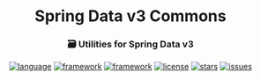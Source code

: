<div id="header" align="center">
    <h1>Spring Data v3 Commons</h1>
    <h3>🗃️ Utilities for Spring Data v3</h3>
</div>

<div id="badges" align="center">

[![language](https://img.shields.io/badge/Java%2017-e6892e)](https://github.com/justedlev/spring-data-v3-commons)
[![framework](https://img.shields.io/badge/Spring%20Framework%206-6cb52d)](https://github.com/justedlev/spring-data-v3-commons)
[![framework](https://img.shields.io/badge/Spring%20Boot%203-6cb52d)](https://github.com/justedlev/spring-data-v3-commons)
[![license](https://img.shields.io/github/license/justedlev/spring-data-v3-commons)](https://github.com/justedlev/spring-data-v3-commons)
[![stars](https://img.shields.io/github/stars/justedlev/spring-data-v3-commons)](https://github.com/justedlev/spring-data-v3-commons/star)
[![issues](https://img.shields.io/github/issues/justedlev/spring-data-v3-commons)](https://github.com/justedlev/spring-data-v3-commons/issues)

</div>
